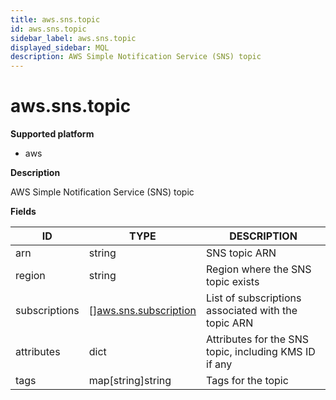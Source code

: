 ```yaml
---
title: aws.sns.topic
id: aws.sns.topic
sidebar_label: aws.sns.topic
displayed_sidebar: MQL
description: AWS Simple Notification Service (SNS) topic
---
```


# aws.sns.topic

**Supported platform**

- aws

**Description**

AWS Simple Notification Service (SNS) topic

**Fields**

| ID            | TYPE                                                      | DESCRIPTION                                           |
| ------------- | --------------------------------------------------------- | ----------------------------------------------------- |
| arn           | string                                                    | SNS topic ARN                                         |
| region        | string                                                    | Region where the SNS topic exists                     |
| subscriptions | &#91;&#93;[aws.sns.subscription](aws.sns.subscription.md) | List of subscriptions associated with the topic ARN   |
| attributes    | dict                                                      | Attributes for the SNS topic, including KMS ID if any |
| tags          | map[string]string                                         | Tags for the topic                                    |
